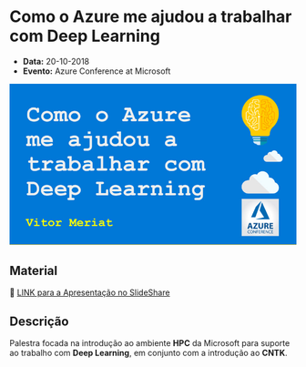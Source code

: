 # Como o Azure me ajudou a trabalhar com Deep Learning

* **Data:** 20-10-2018
* **Evento:** Azure Conference at Microsoft

<p align="center">
  <img width="600" src="../img/07-azure-helped-with-deeplearning.jpg">
</p>

## Material

:floppy_disk: [LINK para a Apresentação no SlideShare](https://www.slideshare.net/VitorMeriat/como-o-azure-me-ajudou-a-trabalhar-com-deep-learning)

## Descrição

Palestra focada na introdução ao ambiente **HPC** da Microsoft para suporte ao trabalho com **Deep Learning**, em conjunto com a introdução ao **CNTK**.